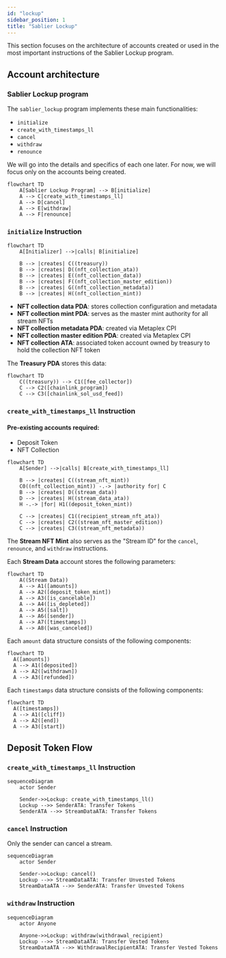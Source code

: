 ```yaml
---
id: "lockup"
sidebar_position: 1
title: "Sablier Lockup"
---
```


This section focuses on the architecture of accounts created or used in the most important instructions of the Sablier
Lockup program.

## Account architecture

### Sablier Lockup program

The `sablier_lockup` program implements these main functionalities:

- `initialize`
- `create_with_timestamps_ll`
- `cancel`
- `withdraw`
- `renounce`

We will go into the details and specifics of each one later. For now, we will focus only on the accounts being created.

```mermaid
flowchart TD
    A[Sablier Lockup Program] --> B[initialize]
    A --> C[create_with_timestamps_ll]
    A --> D[cancel]
    A --> E[withdraw]
    A --> F[renounce]
```

### `initialize` Instruction

```mermaid
flowchart TD
    A[Initializer] -->|calls| B[initialize]

    B --> |creates| C((treasury))
    B --> |creates| D((nft_collection_ata))
    B --> |creates| E((nft_collection_data))
    B --> |creates| F((nft_collection_master_edition))
    B --> |creates| G((nft_collection_metadata))
    B --> |creates| H((nft_collection_mint))
```

- **NFT collection data PDA**: stores collection configuration and metadata
- **NFT collection mint PDA**: serves as the master mint authority for all stream NFTs
- **NFT collection metadata PDA**: created via Metaplex CPI
- **NFT collection master edition PDA**: created via Metaplex CPI
- **NFT collection ATA**: associated token account owned by treasury to hold the collection NFT token

The **Treasury PDA** stores this data:

```mermaid
flowchart TD
    C((treasury)) --> C1([fee_collector])
    C --> C2([chainlink_program])
    C --> C3([chainlink_sol_usd_feed])
```

### `create_with_timestamps_ll` Instruction

#### Pre-existing accounts required:

- Deposit Token
- NFT Collection

```mermaid
flowchart TD
    A[Sender] -->|calls| B[create_with_timestamps_ll]

    B --> |creates| C((stream_nft_mint))
    C0((nft_collection_mint)) -.-> |authority for| C
    B --> |creates| D((stream_data))
    D --> |creates| H((stream_data_ata))
    H -.-> |for| H1((deposit_token_mint))

    C --> |creates| C1((recipient_stream_nft_ata))
    C --> |creates| C2((stream_nft_master_edition))
    C --> |creates| C3((stream_nft_metadata))
```

The **Stream NFT Mint** also serves as the "Stream ID" for the `cancel`, `renounce`, and `withdraw` instructions.

Each **Stream Data** account stores the following parameters:

```mermaid
flowchart TD
    A((Stream Data))
    A --> A1([amounts])
    A --> A2([deposit_token_mint])
    A --> A3([is_cancelable])
    A --> A4([is_depleted])
    A --> A5([salt])
    A --> A6([sender])
    A --> A7([timestamps])
    A --> A8([was_canceled])
```

Each `amount` data structure consists of the following components:

```mermaid
flowchart TD
  A([amounts])
  A --> A1([deposited])
  A --> A2([withdrawn])
  A --> A3([refunded])
```

Each `timestamps` data structure consists of the following components:

```mermaid
flowchart TD
  A([timestamps])
  A --> A1([cliff])
  A --> A2([end])
  A --> A3([start])
```

## Deposit Token Flow

### `create_with_timestamps_ll` Instruction

```mermaid
sequenceDiagram
    actor Sender

    Sender->>Lockup: create_with_timestamps_ll()
    Lockup -->> SenderATA: Transfer Tokens
    SenderATA -->> StreamDataATA: Transfer Tokens
```

### `cancel` Instruction

Only the sender can cancel a stream.

```mermaid
sequenceDiagram
    actor Sender

    Sender->>Lockup: cancel()
    Lockup -->> StreamDataATA: Transfer Unvested Tokens
    StreamDataATA -->> SenderATA: Transfer Unvested Tokens
```

### `withdraw` Instruction

```mermaid
sequenceDiagram
    actor Anyone

    Anyone->>Lockup: withdraw(withdrawal_recipient)
    Lockup -->> StreamDataATA: Transfer Vested Tokens
    StreamDataATA -->> WithdrawalRecipientATA: Transfer Vested Tokens
```

